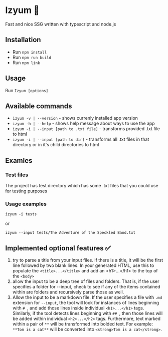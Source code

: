 <h1>Izyum 🍇</h1>

<p>Fast and nice SSG written with typescript and node.js</p>

<h2>Installation</h2>

<ul>
  <li>Run <code>npm install</code></li>
  <li>Run <code>npm run build</code></li>
  <li>Run <code>npm link</code></li>
</ul>

<h2>Usage</h2>

<p>Run <code>Izyum [options]</code></p>

<h2>Available commands</h2>

<ul>
  <li><code>izyum -v | --version</code> - shows currenly installed app version</li>
  <li><code>izyum -h | --help</code> - shows help message about ways to use the app</li>
  <li><code>izyum -i | --input [path to .txt file]</code> - transforms provided .txt file to html</li>
   <li><code>izyum -i | --input [path to dir]</code> - transforms all .txt files in that directory or in it's child directories to html</li>
</ul>

<h2>Examles</h2>

<h3>Test files</h3>

<p>The project has test directory which has some .txt files that you could use for testing purposes</p>

<h3>Usage examples</h3>

<p><code>izyum -i tests</code></p>
<p>or</p>
<p><code>izyum --input tests/The Adventure of the Speckled Band.txt</code></p>

<h2>Implemented optional features ✅</h2>

<ol>
  <li>try to parse a title from your input files. If there is a title, it will be the first line followed by two blank lines. In your generated HTML, use this to populate the <code>&lt;title>...&lt;/title&gt;</code> and add an &lt;h1&gt;...&lt;/h1&gt; to the top of the <code>&lt;body></code>
  </li>
  <li>allow the input to be a deep tree of files and folders. That is, if the user specifies a folder for --input, check to see if any of the items contained within are folders and recursively parse those as well.</li>
   <li>Allow the input to be a markdown file. If the user specifies a file with <code>.md</code> extension for <code>--input</code>, the tool will look for instances of lines beginning with <code># </code>, and  add those lines inside individual <code>&lt;h1>...&lt;/h1&gt;</code> tags. Similarly, if the tool detects lines beginning with <code>## </code>, then those lines will be added within individual <code>&lt;h2>...&lt;/h2&gt;</code> tags. Furthermore, text marked within a pair of <code>**</code> will be transformed 
   into bolded text. For example: <code>**Tom is a cat**</code> will be
   converted into <code>&lt;strong&gt;Tom is a cat&lt;/strong&gt;</code>.</li>
</ol>
